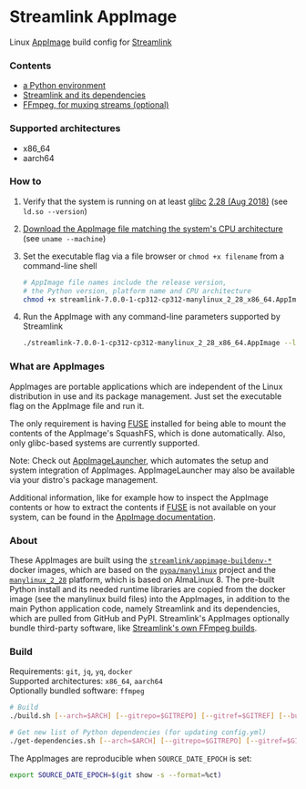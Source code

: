 Streamlink AppImage
====

Linux [AppImage][appimage] build config for [Streamlink][streamlink]

### Contents

- [a Python environment](https://github.com/streamlink/appimage-buildenv)
- [Streamlink and its dependencies](https://github.com/streamlink/streamlink)
- [FFmpeg, for muxing streams (optional)](https://github.com/streamlink/FFmpeg-Builds)

### Supported architectures

- x86\_64
- aarch64

### How to

1. Verify that the system is running on at least [glibc][glibc-wikipedia] [2.28 (Aug 2018)][glibc-release-distro-mapping] (see `ld.so --version`)

2. [Download the AppImage file matching the system's CPU architecture][releases] (see `uname --machine`)

3. Set the executable flag via a file browser or `chmod +x filename` from a command-line shell

   ```bash
   # AppImage file names include the release version,
   # the Python version, platform name and CPU architecture
   chmod +x streamlink-7.0.0-1-cp312-cp312-manylinux_2_28_x86_64.AppImage
   ```

4. Run the AppImage with any command-line parameters supported by Streamlink

   ```bash
   ./streamlink-7.0.0-1-cp312-cp312-manylinux_2_28_x86_64.AppImage --loglevel=debug
   ```

### What are AppImages

AppImages are portable applications which are independent of the Linux distribution in use and its package management. Just set the executable flag on the AppImage file and run it.

The only requirement is having [FUSE][appimage-fuse] installed for being able to mount the contents of the AppImage's SquashFS, which is done automatically. Also, only glibc-based systems are currently supported.

Note: Check out [AppImageLauncher][appimagelauncher], which automates the setup and system integration of AppImages. AppImageLauncher may also be available via your distro's package management.

Additional information, like for example how to inspect the AppImage contents or how to extract the contents if [FUSE][appimage-fuse] is not available on your system, can be found in the [AppImage documentation][appimage-documentation].

### About

These AppImages are built using the [`streamlink/appimage-buildenv-*`][streamlink-appimage-buildenv] docker images, which are based on the [`pypa/manylinux`][manylinux] project and the [`manylinux_2_28`][manylinux_2_28] platform, which is based on AlmaLinux 8. The pre-built Python install and its needed runtime libraries are copied from the docker image (see the manylinux build files) into the AppImages, in addition to the main Python application code, namely Streamlink and its dependencies, which are pulled from GitHub and PyPI. Streamlink's AppImages optionally bundle third-party software, like [Streamlink's own FFmpeg builds][ffmpeg-builds].

### Build

Requirements: `git`, `jq`, `yq`, `docker`  
Supported architectures: `x86_64`, `aarch64`  
Optionally bundled software: `ffmpeg`

```bash
# Build
./build.sh [--arch=$ARCH] [--gitrepo=$GITREPO] [--gitref=$GITREF] [--bundle=...] [--updinfo]

# Get new list of Python dependencies (for updating config.yml)
./get-dependencies.sh [--arch=$ARCH] [--gitrepo=$GITREPO] [--gitref=$GITREF] [depspec...]
```

The AppImages are reproducible when `SOURCE_DATE_EPOCH` is set:

```bash
export SOURCE_DATE_EPOCH=$(git show -s --format=%ct)
```


[appimage]: https://appimage.org/
[appimage-documentation]: https://docs.appimage.org/user-guide/run-appimages.html
[appimage-fuse]: https://docs.appimage.org/user-guide/troubleshooting/fuse.html
[streamlink]: https://github.com/streamlink/streamlink
[streamlink-appimage-buildenv]: https://github.com/streamlink/appimage-buildenv
[ffmpeg-builds]: https://github.com/streamlink/FFmpeg-Builds
[releases]: https://github.com/streamlink/streamlink-appimage/releases
[appimagelauncher]: https://github.com/TheAssassin/AppImageLauncher
[manylinux]: https://github.com/pypa/manylinux
[manylinux_2_28]: https://github.com/pypa/manylinux#manylinux_2_28-almalinux-8-based
[glibc-wikipedia]: https://en.wikipedia.org/wiki/Glibc
[glibc-release-distro-mapping]: https://sourceware.org/glibc/wiki/Release#Distribution_Branch_Mapping
